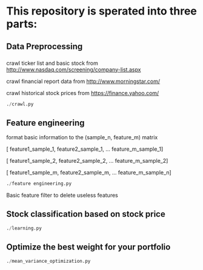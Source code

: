 # This repository is sperated into three parts:

## Data Preprocessing
### 
crawl ticker list and basic stock from http://www.nasdaq.com/screening/company-list.aspx

crawl financial report data from http://www.morningstar.com/

crawl historical stock prices from  https://finance.yahoo.com/

```python
./crawl.py
```

## Feature engineering

format basic information to the (sample_n, feature_m) matrix

[ feature1_sample_1, feature2_sample_1, ... feature_m_sample_1]

[ feature1_sample_2, feature2_sample_2, ... feature_m_sample_2]

[ feature1_sample_m, feature2_sample_m, ... feature_m_sample_n]

```python
./feature engineering.py
```

Basic feature filter to delete useless features


## Stock classification based on stock price
```python
./learning.py
```
## Optimize the best weight for your portfolio

```python
./mean_variance_optimization.py
```
